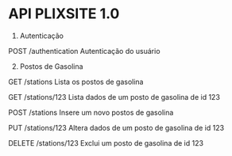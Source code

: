 API PLIXSITE 1.0
================

1) Autenticação

POST    /authentication         Autenticação do usuário

2) Postos de Gasolina

GET     /stations               Lista os postos de gasolina

GET     /stations/123           Lista dados de um posto de gasolina de id 123

POST    /stations               Insere um novo postos de gasolina

PUT     /stations/123           Altera dados de um posto de gasolina de id 123

DELETE  /stations/123           Exclui um posto de gasolina de id 123

  
  


  
